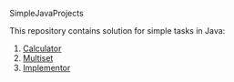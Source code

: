 SimpleJavaProjects

This repository contains solution for simple tasks in Java:

1)    [Calculator](Calculator)
2)    [Multiset](Multiset)
3)    [Implementor](Implementor)
